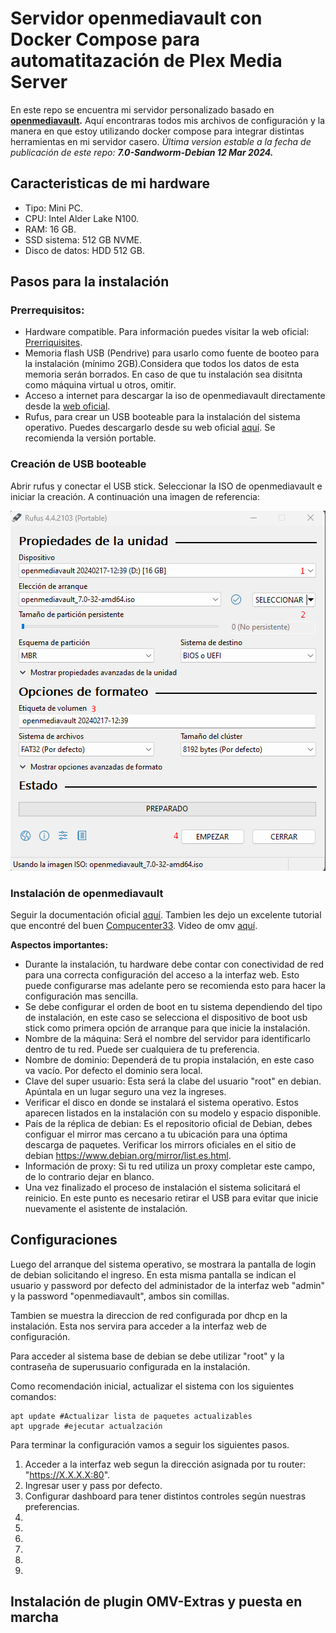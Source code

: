 ﻿# Servidor openmediavault con Docker Compose para automatitazación de Plex Media Server

 En este repo se encuentra mi servidor personalizado basado en **[openmediavault](https://www.openmediavault.org/).**
 Aquí encontraras todos mis archivos de configuración y la manera en que estoy utilizando docker compose para integrar distintas herramientas en mi servidor casero.
 *Última version estable a la fecha de publicación de este repo: **7.0-Sandworm-Debian 12 Mar 2024.***
  
 ## Caracteristicas de mi hardware

- Tipo: Mini PC.
- CPU: Intel Alder Lake N100.
- RAM: 16 GB.
- SSD sistema: 512 GB NVME.
- Disco de datos: HDD 512 GB.

## Pasos para la instalación

### Prerrequisitos:

- Hardware compatible. Para información puedes visitar la web oficial: [Prerriquisites](https://docs.openmediavault.org/en/stable/prerequisites.html).
- Memoria flash USB (Pendrive) para usarlo como fuente de booteo para la instalación (mínimo 2GB).Considera que todos los datos de esta memoria serán borrados. En caso de que tu instalación sea disitnta como máquina virtual u otros, omitir.
- Acceso a internet para descargar la iso de openmediavault directamente desde la [web oficial](https://www.openmediavault.org/?page_id=77).
- Rufus, para crear un USB booteable para la instalación del sistema operativo. Puedes descargarlo desde su web oficial [aquí](https://rufus.ie/es/). Se recomienda la versión portable.

### Creación de USB booteable

Abrir rufus y conectar el USB stick. Seleccionar la ISO de openmediavault e iniciar la creación. A continuación una imagen de referencia: 

![rufus config](https://github.com/Alfred-027/OMV-Server/blob/master/assets/Rufus-OMV.png)

### Instalación de openmediavault

Seguir la documentación oficial [aquí](https://docs.openmediavault.org/en/stable/installation/index.html). Tambien les dejo un excelente tutorial que encontré del buen [Compucenter33](https://www.youtube.com/@compucenter33). Video de omv [aquí](https://www.youtube.com/watch?v=vySCnJ8TyCw).

**Aspectos importantes:**

- Durante la instalación, tu hardware debe contar con conectividad de red para una correcta configuración del acceso a la interfaz web. Esto puede configurarse mas adelante pero se recomienda esto para hacer la configuración mas sencilla. 
- Se debe configurar el orden de boot en tu sistema dependiendo del tipo de instalación, en este caso se selecciona el dispositivo de boot usb stick como primera opción de arranque para que inicie la instalación.
- Nombre de la máquina: Será el nombre del servidor para identificarlo dentro de tu red. Puede ser cualquiera de tu preferencia. 
- Nombre de dominio: Dependerá de tu propia instalación, en este caso va vacío. Por defecto el dominio sera local.
- Clave del super usuario: Esta será la clabe del usuario "root" en debian. Apúntala en un lugar seguro una vez la ingreses.
- Verificar el disco en donde se instalará el sistema operativo. Estos aparecen listados en la instalación con su modelo y espacio disponible.
- País de la réplica de debian: Es el repositorio oficial de Debian, debes configuar el mirror mas cercano a tu ubicación para una óptima descarga de paquetes. Verificar los mirrors oficiales en el sitio de debian https://www.debian.org/mirror/list.es.html.
- Información de proxy: Si tu red utiliza un proxy completar este campo, de lo contrario dejar en blanco.
- Una vez finalizado el proceso de instalación el sistema solicitará el reinicio. En este punto es necesario retirar el USB para evitar que inicie nuevamente el asistente de instalación.
 
## Configuraciones

Luego del arranque del sistema operativo, se mostrara la pantalla de login de debian solicitando el ingreso. En esta misma pantalla se indican el usuario y password por defecto del administador de la interfaz web "admin" y la password "openmediavault", ambos sin comillas. 

Tambien se muestra la direccion de red configurada por dhcp en la instalación. Esta nos servira para acceder a la interfaz web de configuración.

Para acceder al sistema base de debian se debe utilizar "root" y la contraseña de superusuario configurada en la instalación.

Como recomendación inicial, actualizar el sistema con los siguientes comandos: 

```
apt update #Actualizar lista de paquetes actualizables
apt upgrade #ejecutar actualzación
```


Para terminar la configuración vamos a seguir los siguientes pasos.

1. Acceder a la interfaz web segun la dirección asignada por tu router: "https://X.X.X.X:80".
2. Ingresar user y pass por defecto.
3. Configurar dashboard para tener distintos controles según nuestras preferencias. 
4. 
5. 
6. 
7. 
8. 
9. 

## Instalación de plugin OMV-Extras y puesta en marcha


